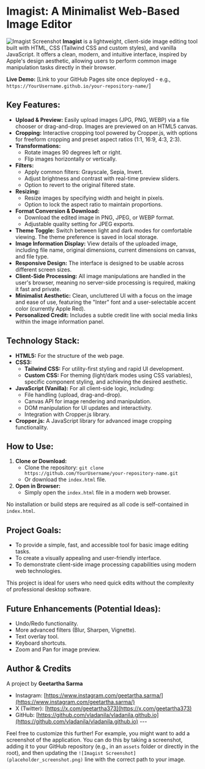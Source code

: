 # Imagist: A Minimalist Web-Based Image Editor

![Imagist Screenshot](placeholder_screenshot.png) **Imagist** is a lightweight, client-side image editing tool built with HTML, CSS (Tailwind CSS and custom styles), and vanilla JavaScript. It offers a clean, modern, and intuitive interface, inspired by Apple's design aesthetic, allowing users to perform common image manipulation tasks directly in their browser.

**Live Demo:** [Link to your GitHub Pages site once deployed - e.g., `https://YourUsername.github.io/your-repository-name/`]

## Key Features:

* **Upload & Preview:** Easily upload images (JPG, PNG, WEBP) via a file chooser or drag-and-drop. Images are previewed on an HTML5 canvas.
* **Cropping:** Interactive cropping tool powered by Cropper.js, with options for freeform cropping and preset aspect ratios (1:1, 16:9, 4:3, 2:3).
* **Transformations:**
    * Rotate images 90 degrees left or right.
    * Flip images horizontally or vertically.
* **Filters:**
    * Apply common filters: Grayscale, Sepia, Invert.
    * Adjust brightness and contrast with real-time preview sliders.
    * Option to revert to the original filtered state.
* **Resizing:**
    * Resize images by specifying width and height in pixels.
    * Option to lock the aspect ratio to maintain proportions.
* **Format Conversion & Download:**
    * Download the edited image in PNG, JPEG, or WEBP format.
    * Adjustable quality setting for JPEG exports.
* **Theme Toggle:** Switch between light and dark modes for comfortable viewing. The theme preference is saved in local storage.
* **Image Information Display:** View details of the uploaded image, including file name, original dimensions, current dimensions on canvas, and file type.
* **Responsive Design:** The interface is designed to be usable across different screen sizes.
* **Client-Side Processing:** All image manipulations are handled in the user's browser, meaning no server-side processing is required, making it fast and private.
* **Minimalist Aesthetic:** Clean, uncluttered UI with a focus on the image and ease of use, featuring the "Inter" font and a user-selectable accent color (currently Apple Red).
* **Personalized Credit:** Includes a subtle credit line with social media links within the image information panel.

## Technology Stack:

* **HTML5:** For the structure of the web page.
* **CSS3:**
    * **Tailwind CSS:** For utility-first styling and rapid UI development.
    * **Custom CSS:** For theming (light/dark modes using CSS variables), specific component styling, and achieving the desired aesthetic.
* **JavaScript (Vanilla):** For all client-side logic, including:
    * File handling (upload, drag-and-drop).
    * Canvas API for image rendering and manipulation.
    * DOM manipulation for UI updates and interactivity.
    * Integration with Cropper.js library.
* **Cropper.js:** A JavaScript library for advanced image cropping functionality.

## How to Use:

1.  **Clone or Download:**
    * Clone the repository: `git clone https://github.com/YourUsername/your-repository-name.git`
    * Or download the `index.html` file.
2.  **Open in Browser:**
    * Simply open the `index.html` file in a modern web browser.

No installation or build steps are required as all code is self-contained in `index.html`.

## Project Goals:

* To provide a simple, fast, and accessible tool for basic image editing tasks.
* To create a visually appealing and user-friendly interface.
* To demonstrate client-side image processing capabilities using modern web technologies.

This project is ideal for users who need quick edits without the complexity of professional desktop software.

## Future Enhancements (Potential Ideas):

* Undo/Redo functionality.
* More advanced filters (Blur, Sharpen, Vignette).
* Text overlay tool.
* Keyboard shortcuts.
* Zoom and Pan for image preview.

## Author & Credits

A project by **Geetartha Sarma**

* Instagram: [https://www.instagram.com/geetartha.sarma/](https://www.instagram.com/geetartha.sarma/)
* X (Twitter): [https://x.com/geetartha373](https://x.com/geetartha373)
* GitHub: [https://github.com/vladanila/vladanila.github.io](https://github.com/vladanila/vladanila.github.io) ---

Feel free to customize this further! For example, you might want to add a screenshot of the application. You can do this by taking a screenshot, adding it to your GitHub repository (e.g., in an `assets` folder or directly in the root), and then updating the `![Imagist Screenshot](placeholder_screenshot.png)` line with the correct path to your image.
